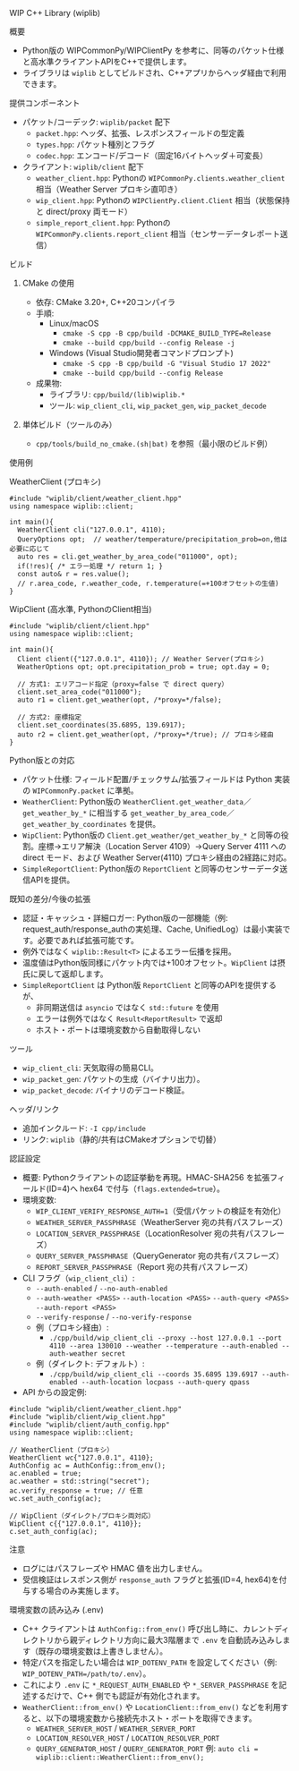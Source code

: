 WIP C++ Library (wiplib)

概要
- Python版の WIPCommonPy/WIPClientPy を参考に、同等のパケット仕様と高水準クライアントAPIをC++で提供します。
- ライブラリは `wiplib` としてビルドされ、C++アプリからヘッダ経由で利用できます。

提供コンポーネント
- パケット/コーデック: `wiplib/packet` 配下
  - `packet.hpp`: ヘッダ、拡張、レスポンスフィールドの型定義
  - `types.hpp`: パケット種別とフラグ
  - `codec.hpp`: エンコード/デコード（固定16バイトヘッダ＋可変長）
- クライアント: `wiplib/client` 配下
  - `weather_client.hpp`: Pythonの `WIPCommonPy.clients.weather_client` 相当（Weather Server プロキシ直叩き）
  - `wip_client.hpp`: Pythonの `WIPClientPy.client.Client` 相当（状態保持と direct/proxy 両モード）
  - `simple_report_client.hpp`: Pythonの `WIPCommonPy.clients.report_client` 相当（センサーデータレポート送信）

ビルド
1) CMake の使用
   - 依存: CMake 3.20+, C++20コンパイラ
   - 手順:
     - Linux/macOS
       - `cmake -S cpp -B cpp/build -DCMAKE_BUILD_TYPE=Release`
       - `cmake --build cpp/build --config Release -j`  
     - Windows (Visual Studio開発者コマンドプロンプト)
       - `cmake -S cpp -B cpp/build -G "Visual Studio 17 2022"`
       - `cmake --build cpp/build --config Release`
   - 成果物:
     - ライブラリ: `cpp/build/(lib)wiplib.*`
     - ツール: `wip_client_cli`, `wip_packet_gen`, `wip_packet_decode`

2) 単体ビルド（ツールのみ）
   - `cpp/tools/build_no_cmake.(sh|bat)` を参照（最小限のビルド例）

使用例

WeatherClient (プロキシ)
```
#include "wiplib/client/weather_client.hpp"
using namespace wiplib::client;

int main(){
  WeatherClient cli("127.0.0.1", 4110);
  QueryOptions opt;  // weather/temperature/precipitation_prob=on,他は必要に応じて
  auto res = cli.get_weather_by_area_code("011000", opt);
  if(!res){ /* エラー処理 */ return 1; }
  const auto& r = res.value();
  // r.area_code, r.weather_code, r.temperature(=+100オフセットの生値)
}
```

WipClient (高水準, PythonのClient相当)
```
#include "wiplib/client/client.hpp"
using namespace wiplib::client;

int main(){
  Client client({"127.0.0.1", 4110}); // Weather Server(プロキシ)
  WeatherOptions opt; opt.precipitation_prob = true; opt.day = 0;

  // 方式1: エリアコード指定（proxy=false で direct query）
  client.set_area_code("011000");
  auto r1 = client.get_weather(opt, /*proxy=*/false);

  // 方式2: 座標指定
  client.set_coordinates(35.6895, 139.6917);
  auto r2 = client.get_weather(opt, /*proxy=*/true); // プロキシ経由
}
```

Python版との対応
- パケット仕様: フィールド配置/チェックサム/拡張フィールドは Python 実装の `WIPCommonPy.packet` に準拠。
- `WeatherClient`: Python版の `WeatherClient.get_weather_data`／`get_weather_by_*` に相当する `get_weather_by_area_code`／`get_weather_by_coordinates` を提供。
- `WipClient`: Python版の `Client.get_weather/get_weather_by_*` と同等の役割。座標→エリア解決（Location Server 4109）→Query Server 4111 への direct モード、および Weather Server(4110) プロキシ経由の2経路に対応。
- `SimpleReportClient`: Python版の `ReportClient` と同等のセンサーデータ送信APIを提供。

既知の差分/今後の拡張
- 認証・キャッシュ・詳細ロガー: Python版の一部機能（例: request_auth/response_authの実処理、Cache, UnifiedLog）は最小実装です。必要であれば拡張可能です。
- 例外ではなく `wiplib::Result<T>` によるエラー伝播を採用。
- 温度値はPython版同様にパケット内では+100オフセット。`WipClient` は摂氏に戻して返却します。
- `SimpleReportClient` は Python版 `ReportClient` と同等のAPIを提供するが、
  - 非同期送信は `asyncio` ではなく `std::future` を使用
  - エラーは例外ではなく `Result<ReportResult>` で返却
  - ホスト・ポートは環境変数から自動取得しない

ツール
- `wip_client_cli`: 天気取得の簡易CLI。
- `wip_packet_gen`: パケットの生成（バイナリ出力）。
- `wip_packet_decode`: バイナリのデコード検証。

ヘッダ/リンク
- 追加インクルード: `-I cpp/include`
- リンク: `wiplib`（静的/共有はCMakeオプションで切替）

認証設定
- 概要: Pythonクライアントの認証挙動を再現。HMAC-SHA256 を拡張フィールド(ID=4)へ hex64 で付与（`flags.extended=true`）。
- 環境変数:
  - `WIP_CLIENT_VERIFY_RESPONSE_AUTH=1`（受信パケットの検証を有効化）
  - `WEATHER_SERVER_PASSPHRASE`（WeatherServer 宛の共有パスフレーズ）
  - `LOCATION_SERVER_PASSPHRASE`（LocationResolver 宛の共有パスフレーズ）
  - `QUERY_SERVER_PASSPHRASE`（QueryGenerator 宛の共有パスフレーズ）
  - `REPORT_SERVER_PASSPHRASE`（Report 宛の共有パスフレーズ）
- CLI フラグ（`wip_client_cli`）:
  - `--auth-enabled` / `--no-auth-enabled`
  - `--auth-weather <PASS>` `--auth-location <PASS>` `--auth-query <PASS>` `--auth-report <PASS>`
  - `--verify-response` / `--no-verify-response`
  - 例（プロキシ経由）:
    - `./cpp/build/wip_client_cli --proxy --host 127.0.0.1 --port 4110 --area 130010 --weather --temperature --auth-enabled --auth-weather secret`
  - 例（ダイレクト: デフォルト）:
    - `./cpp/build/wip_client_cli --coords 35.6895 139.6917 --auth-enabled --auth-location locpass --auth-query qpass`
- API からの設定例:
```
#include "wiplib/client/weather_client.hpp"
#include "wiplib/client/wip_client.hpp"
#include "wiplib/client/auth_config.hpp"
using namespace wiplib::client;

// WeatherClient（プロキシ）
WeatherClient wc{"127.0.0.1", 4110};
AuthConfig ac = AuthConfig::from_env();
ac.enabled = true;
ac.weather = std::string("secret");
ac.verify_response = true; // 任意
wc.set_auth_config(ac);

// WipClient（ダイレクト/プロキシ両対応）
WipClient c{{"127.0.0.1", 4110}};
c.set_auth_config(ac);
```

注意
- ログにはパスフレーズや HMAC 値を出力しません。
- 受信検証はレスポンス側が `response_auth` フラグと拡張(ID=4, hex64)を付与する場合のみ実施します。

環境変数の読み込み (.env)
- C++ クライアントは `AuthConfig::from_env()` 呼び出し時に、カレントディレクトリから親ディレクトリ方向に最大3階層まで `.env` を自動読み込みします（既存の環境変数は上書きしません）。
- 特定パスを指定したい場合は `WIP_DOTENV_PATH` を設定してください（例: `WIP_DOTENV_PATH=/path/to/.env`）。
- これにより `.env` に `*_REQUEST_AUTH_ENABLED` や `*_SERVER_PASSPHRASE` を記述するだけで、C++ 側でも認証が有効化されます。
- `WeatherClient::from_env()` や `LocationClient::from_env()` などを利用すると、以下の環境変数から接続先ホスト・ポートを取得できます。
  - `WEATHER_SERVER_HOST` / `WEATHER_SERVER_PORT`
  - `LOCATION_RESOLVER_HOST` / `LOCATION_RESOLVER_PORT`
  - `QUERY_GENERATOR_HOST` / `QUERY_GENERATOR_PORT`
  例: `auto cli = wiplib::client::WeatherClient::from_env();`
